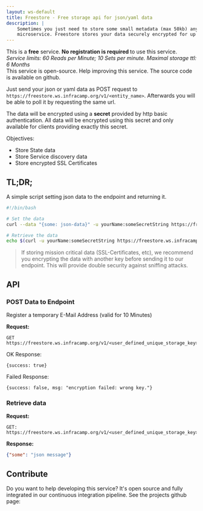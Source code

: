 ```yaml
---
layout: ws-default
title: Freestore - Free storage api for json/yaml data
description: |
    Sometimes you just need to store some small metadata (max 50kb) anywhere from your
    microservice. Freestore stores your data securely encrypted for up to 6 months.
---
```



<div class="alert alert-success">
This is a <b>free</b> service. <b>No registration is required </b>to use this service. <i>Service limits: 
60 Reads per Minute; 10 Sets per minute. Maximal storage ttl: 6 Months</i>
</div>

<div class="alert alert-info">
This service is open-source. Help improving this service. The source code is available on github.
</div>

Just send your json or yaml data as POST request to `https://freestore.ws.infracamp.org/v1/<entity_name>`. Afterwards
you will be able to poll it by requesting the same url.

The data will be encrypted using a <b>secret</b> provided by http basic authentication. All data will
be encrypted using this secret and only available for clients providing exactly this secret.

Objectives:
- Store State data
- Store Service discovery data
- Store encrypted SSL Certificates 

## TL;DR;

A simple script setting json data to the endpoint and returning it.


```bash
#!/bin/bash

# Set the data
curl --data "{some: json-data}" -u yourName:someSecretString https://freestore.ws.infracamp.org/v1/someUniqueKey

# Retrieve the data
echo $(curl -u yourName:someSecretString https://freestore.ws.infracamp.org/v1/someUniqueKey)
```

> If storing mission critical data (SSL-Certificates, etc), we recommend you encrypting
> the data with another key before sending it to our endpoint. This will provide double
> security against sniffing attacks.

## API


### POST Data to Endpoint

Register a temporary E-Mail Address (valid for 10 Minutes)

**Request:**
```
GET https://freestore.ws.infracamp.org/v1/<user_defined_unique_storage_key>
```

OK Response:
```
{success: true}
```

Failed Response:
```
{success: false, msg: "encryption failed: wrong key."}
```

### Retrieve data 

**Request:**
```
GET: https://freestore.ws.infracamp.org/v1/<user_defined_unique_storage_key>
```

**Response:**

```json
{"some": "json message"}
```

## Contribute

Do you want to help developing this service? It's open source and 
fully integrated in our continuous integration pipeline. See the
projects github page: